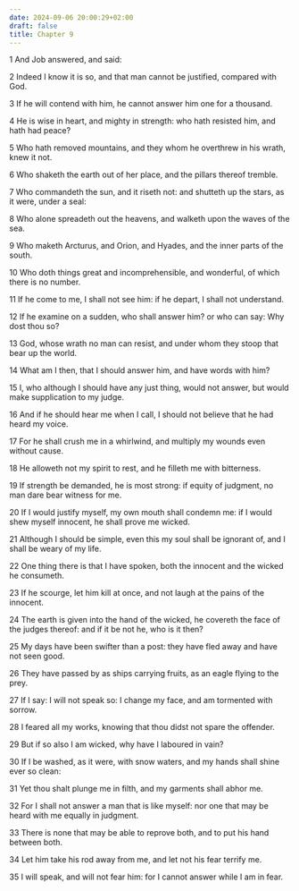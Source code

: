 ```yaml
---
date: 2024-09-06 20:00:29+02:00
draft: false
title: Chapter 9
---
```




1 And Job answered, and said:

2 Indeed I know it is so, and that man cannot be justified, compared with God.

3 If he will contend with him, he cannot answer him one for a thousand.

4 He is wise in heart, and mighty in strength: who hath resisted him, and hath had peace?

5 Who hath removed mountains, and they whom he overthrew in his wrath, knew it not.

6 Who shaketh the earth out of her place, and the pillars thereof tremble.

7 Who commandeth the sun, and it riseth not: and shutteth up the stars, as it were, under a seal:

8 Who alone spreadeth out the heavens, and walketh upon the waves of the sea.

9 Who maketh Arcturus, and Orion, and Hyades, and the inner parts of the south.

10 Who doth things great and incomprehensible, and wonderful, of which there is no number.

11 If he come to me, I shall not see him: if he depart, I shall not understand.

12 If he examine on a sudden, who shall answer him? or who can say: Why dost thou so?

13 God, whose wrath no man can resist, and under whom they stoop that bear up the world.

14 What am I then, that I should answer him, and have words with him?

15 I, who although I should have any just thing, would not answer, but would make supplication to my judge.

16 And if he should hear me when I call, I should not believe that he had heard my voice.

17 For he shall crush me in a whirlwind, and multiply my wounds even without cause.

18 He alloweth not my spirit to rest, and he filleth me with bitterness.

19 If strength be demanded, he is most strong: if equity of judgment, no man dare bear witness for me.

20 If I would justify myself, my own mouth shall condemn me: if I would shew myself innocent, he shall prove me wicked.

21 Although I should be simple, even this my soul shall be ignorant of, and I shall be weary of my life.

22 One thing there is that I have spoken, both the innocent and the wicked he consumeth.

23 If he scourge, let him kill at once, and not laugh at the pains of the innocent.

24 The earth is given into the hand of the wicked, he covereth the face of the judges thereof: and if it be not he, who is it then?

25 My days have been swifter than a post: they have fled away and have not seen good.

26 They have passed by as ships carrying fruits, as an eagle flying to the prey.

27 If I say: I will not speak so: I change my face, and am tormented with sorrow.

28 I feared all my works, knowing that thou didst not spare the offender.

29 But if so also I am wicked, why have I laboured in vain?

30 If I be washed, as it were, with snow waters, and my hands shall shine ever so clean:

31 Yet thou shalt plunge me in filth, and my garments shall abhor me.

32 For I shall not answer a man that is like myself: nor one that may be heard with me equally in judgment.

33 There is none that may be able to reprove both, and to put his hand between both.

34 Let him take his rod away from me, and let not his fear terrify me.

35 I will speak, and will not fear him: for I cannot answer while I am in fear.

